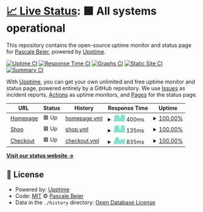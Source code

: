# [📈 Live Status](https://PascaleBeier.github.io/buycheapsolar-uptime): <!--live status--> **🟩 All systems operational**

This repository contains the open-source uptime monitor and status page for [Pascale Beier](https://devsfordevs.shop), powered by [Upptime](https://github.com/upptime/upptime).

[![Uptime CI](https://github.com/PascaleBeier/buycheapsolar-uptime/workflows/Uptime%20CI/badge.svg)](https://github.com/PascaleBeier/buycheapsolar-uptime/actions?query=workflow%3A%22Uptime+CI%22)
[![Response Time CI](https://github.com/PascaleBeier/buycheapsolar-uptime/workflows/Response%20Time%20CI/badge.svg)](https://github.com/PascaleBeier/buycheapsolar-uptime/actions?query=workflow%3A%22Response+Time+CI%22)
[![Graphs CI](https://github.com/PascaleBeier/buycheapsolar-uptime/workflows/Graphs%20CI/badge.svg)](https://github.com/PascaleBeier/buycheapsolar-uptime/actions?query=workflow%3A%22Graphs+CI%22)
[![Static Site CI](https://github.com/PascaleBeier/buycheapsolar-uptime/workflows/Static%20Site%20CI/badge.svg)](https://github.com/PascaleBeier/buycheapsolar-uptime/actions?query=workflow%3A%22Static+Site+CI%22)
[![Summary CI](https://github.com/PascaleBeier/buycheapsolar-uptime/workflows/Summary%20CI/badge.svg)](https://github.com/PascaleBeier/buycheapsolar-uptime/actions?query=workflow%3A%22Summary+CI%22)

With [Upptime](https://upptime.js.org), you can get your own unlimited and free uptime monitor and status page, powered entirely by a GitHub repository. We use [Issues](https://github.com/PascaleBeier/buycheapsolar-uptime/issues) as incident reports, [Actions](https://github.com/PascaleBeier/buycheapsolar-uptime/actions) as uptime monitors, and [Pages](https://PascaleBeier.github.io/buycheapsolar-uptime) for the status page.

<!--start: status pages-->
<!-- This summary is generated by Upptime (https://github.com/upptime/upptime) -->
<!-- Do not edit this manually, your changes will be overwritten -->
<!-- prettier-ignore -->
| URL | Status | History | Response Time | Uptime |
| --- | ------ | ------- | ------------- | ------ |
| <img alt="" src="https://favicons.githubusercontent.com/buycheapsolar.com" height="13"> [Homepage](https://buycheapsolar.com/) | 🟩 Up | [homepage.yml](https://github.com/PascaleBeier/buycheapsolar-uptime/commits/HEAD/history/homepage.yml) | <details><summary><img alt="Response time graph" src="./graphs/homepage/response-time-week.png" height="20"> 400ms</summary><br><a href="https://PascaleBeier.github.io/buycheapsolar-uptime/history/homepage"><img alt="Response time 402" src="https://img.shields.io/endpoint?url=https%3A%2F%2Fraw.githubusercontent.com%2FPascaleBeier%2Fbuycheapsolar-uptime%2FHEAD%2Fapi%2Fhomepage%2Fresponse-time.json"></a><br><a href="https://PascaleBeier.github.io/buycheapsolar-uptime/history/homepage"><img alt="24-hour response time 421" src="https://img.shields.io/endpoint?url=https%3A%2F%2Fraw.githubusercontent.com%2FPascaleBeier%2Fbuycheapsolar-uptime%2FHEAD%2Fapi%2Fhomepage%2Fresponse-time-day.json"></a><br><a href="https://PascaleBeier.github.io/buycheapsolar-uptime/history/homepage"><img alt="7-day response time 400" src="https://img.shields.io/endpoint?url=https%3A%2F%2Fraw.githubusercontent.com%2FPascaleBeier%2Fbuycheapsolar-uptime%2FHEAD%2Fapi%2Fhomepage%2Fresponse-time-week.json"></a><br><a href="https://PascaleBeier.github.io/buycheapsolar-uptime/history/homepage"><img alt="30-day response time 402" src="https://img.shields.io/endpoint?url=https%3A%2F%2Fraw.githubusercontent.com%2FPascaleBeier%2Fbuycheapsolar-uptime%2FHEAD%2Fapi%2Fhomepage%2Fresponse-time-month.json"></a><br><a href="https://PascaleBeier.github.io/buycheapsolar-uptime/history/homepage"><img alt="1-year response time 402" src="https://img.shields.io/endpoint?url=https%3A%2F%2Fraw.githubusercontent.com%2FPascaleBeier%2Fbuycheapsolar-uptime%2FHEAD%2Fapi%2Fhomepage%2Fresponse-time-year.json"></a></details> | <details><summary><a href="https://PascaleBeier.github.io/buycheapsolar-uptime/history/homepage">100.00%</a></summary><a href="https://PascaleBeier.github.io/buycheapsolar-uptime/history/homepage"><img alt="All-time uptime 100.00%" src="https://img.shields.io/endpoint?url=https%3A%2F%2Fraw.githubusercontent.com%2FPascaleBeier%2Fbuycheapsolar-uptime%2FHEAD%2Fapi%2Fhomepage%2Fuptime.json"></a><br><a href="https://PascaleBeier.github.io/buycheapsolar-uptime/history/homepage"><img alt="24-hour uptime 100.00%" src="https://img.shields.io/endpoint?url=https%3A%2F%2Fraw.githubusercontent.com%2FPascaleBeier%2Fbuycheapsolar-uptime%2FHEAD%2Fapi%2Fhomepage%2Fuptime-day.json"></a><br><a href="https://PascaleBeier.github.io/buycheapsolar-uptime/history/homepage"><img alt="7-day uptime 100.00%" src="https://img.shields.io/endpoint?url=https%3A%2F%2Fraw.githubusercontent.com%2FPascaleBeier%2Fbuycheapsolar-uptime%2FHEAD%2Fapi%2Fhomepage%2Fuptime-week.json"></a><br><a href="https://PascaleBeier.github.io/buycheapsolar-uptime/history/homepage"><img alt="30-day uptime 100.00%" src="https://img.shields.io/endpoint?url=https%3A%2F%2Fraw.githubusercontent.com%2FPascaleBeier%2Fbuycheapsolar-uptime%2FHEAD%2Fapi%2Fhomepage%2Fuptime-month.json"></a><br><a href="https://PascaleBeier.github.io/buycheapsolar-uptime/history/homepage"><img alt="1-year uptime 100.00%" src="https://img.shields.io/endpoint?url=https%3A%2F%2Fraw.githubusercontent.com%2FPascaleBeier%2Fbuycheapsolar-uptime%2FHEAD%2Fapi%2Fhomepage%2Fuptime-year.json"></a></details>
| <img alt="" src="https://favicons.githubusercontent.com/buycheapsolar.com" height="13"> [Shop](https://buycheapsolar.com/shop/) | 🟩 Up | [shop.yml](https://github.com/PascaleBeier/buycheapsolar-uptime/commits/HEAD/history/shop.yml) | <details><summary><img alt="Response time graph" src="./graphs/shop/response-time-week.png" height="20"> 135ms</summary><br><a href="https://PascaleBeier.github.io/buycheapsolar-uptime/history/shop"><img alt="Response time 134" src="https://img.shields.io/endpoint?url=https%3A%2F%2Fraw.githubusercontent.com%2FPascaleBeier%2Fbuycheapsolar-uptime%2FHEAD%2Fapi%2Fshop%2Fresponse-time.json"></a><br><a href="https://PascaleBeier.github.io/buycheapsolar-uptime/history/shop"><img alt="24-hour response time 146" src="https://img.shields.io/endpoint?url=https%3A%2F%2Fraw.githubusercontent.com%2FPascaleBeier%2Fbuycheapsolar-uptime%2FHEAD%2Fapi%2Fshop%2Fresponse-time-day.json"></a><br><a href="https://PascaleBeier.github.io/buycheapsolar-uptime/history/shop"><img alt="7-day response time 135" src="https://img.shields.io/endpoint?url=https%3A%2F%2Fraw.githubusercontent.com%2FPascaleBeier%2Fbuycheapsolar-uptime%2FHEAD%2Fapi%2Fshop%2Fresponse-time-week.json"></a><br><a href="https://PascaleBeier.github.io/buycheapsolar-uptime/history/shop"><img alt="30-day response time 134" src="https://img.shields.io/endpoint?url=https%3A%2F%2Fraw.githubusercontent.com%2FPascaleBeier%2Fbuycheapsolar-uptime%2FHEAD%2Fapi%2Fshop%2Fresponse-time-month.json"></a><br><a href="https://PascaleBeier.github.io/buycheapsolar-uptime/history/shop"><img alt="1-year response time 134" src="https://img.shields.io/endpoint?url=https%3A%2F%2Fraw.githubusercontent.com%2FPascaleBeier%2Fbuycheapsolar-uptime%2FHEAD%2Fapi%2Fshop%2Fresponse-time-year.json"></a></details> | <details><summary><a href="https://PascaleBeier.github.io/buycheapsolar-uptime/history/shop">100.00%</a></summary><a href="https://PascaleBeier.github.io/buycheapsolar-uptime/history/shop"><img alt="All-time uptime 100.00%" src="https://img.shields.io/endpoint?url=https%3A%2F%2Fraw.githubusercontent.com%2FPascaleBeier%2Fbuycheapsolar-uptime%2FHEAD%2Fapi%2Fshop%2Fuptime.json"></a><br><a href="https://PascaleBeier.github.io/buycheapsolar-uptime/history/shop"><img alt="24-hour uptime 100.00%" src="https://img.shields.io/endpoint?url=https%3A%2F%2Fraw.githubusercontent.com%2FPascaleBeier%2Fbuycheapsolar-uptime%2FHEAD%2Fapi%2Fshop%2Fuptime-day.json"></a><br><a href="https://PascaleBeier.github.io/buycheapsolar-uptime/history/shop"><img alt="7-day uptime 100.00%" src="https://img.shields.io/endpoint?url=https%3A%2F%2Fraw.githubusercontent.com%2FPascaleBeier%2Fbuycheapsolar-uptime%2FHEAD%2Fapi%2Fshop%2Fuptime-week.json"></a><br><a href="https://PascaleBeier.github.io/buycheapsolar-uptime/history/shop"><img alt="30-day uptime 100.00%" src="https://img.shields.io/endpoint?url=https%3A%2F%2Fraw.githubusercontent.com%2FPascaleBeier%2Fbuycheapsolar-uptime%2FHEAD%2Fapi%2Fshop%2Fuptime-month.json"></a><br><a href="https://PascaleBeier.github.io/buycheapsolar-uptime/history/shop"><img alt="1-year uptime 100.00%" src="https://img.shields.io/endpoint?url=https%3A%2F%2Fraw.githubusercontent.com%2FPascaleBeier%2Fbuycheapsolar-uptime%2FHEAD%2Fapi%2Fshop%2Fuptime-year.json"></a></details>
| <img alt="" src="https://favicons.githubusercontent.com/buycheapsolar.com" height="13"> [Checkout](https://buycheapsolar.com/cart/) | 🟩 Up | [checkout.yml](https://github.com/PascaleBeier/buycheapsolar-uptime/commits/HEAD/history/checkout.yml) | <details><summary><img alt="Response time graph" src="./graphs/checkout/response-time-week.png" height="20"> 835ms</summary><br><a href="https://PascaleBeier.github.io/buycheapsolar-uptime/history/checkout"><img alt="Response time 1155" src="https://img.shields.io/endpoint?url=https%3A%2F%2Fraw.githubusercontent.com%2FPascaleBeier%2Fbuycheapsolar-uptime%2FHEAD%2Fapi%2Fcheckout%2Fresponse-time.json"></a><br><a href="https://PascaleBeier.github.io/buycheapsolar-uptime/history/checkout"><img alt="24-hour response time 1006" src="https://img.shields.io/endpoint?url=https%3A%2F%2Fraw.githubusercontent.com%2FPascaleBeier%2Fbuycheapsolar-uptime%2FHEAD%2Fapi%2Fcheckout%2Fresponse-time-day.json"></a><br><a href="https://PascaleBeier.github.io/buycheapsolar-uptime/history/checkout"><img alt="7-day response time 835" src="https://img.shields.io/endpoint?url=https%3A%2F%2Fraw.githubusercontent.com%2FPascaleBeier%2Fbuycheapsolar-uptime%2FHEAD%2Fapi%2Fcheckout%2Fresponse-time-week.json"></a><br><a href="https://PascaleBeier.github.io/buycheapsolar-uptime/history/checkout"><img alt="30-day response time 1155" src="https://img.shields.io/endpoint?url=https%3A%2F%2Fraw.githubusercontent.com%2FPascaleBeier%2Fbuycheapsolar-uptime%2FHEAD%2Fapi%2Fcheckout%2Fresponse-time-month.json"></a><br><a href="https://PascaleBeier.github.io/buycheapsolar-uptime/history/checkout"><img alt="1-year response time 1155" src="https://img.shields.io/endpoint?url=https%3A%2F%2Fraw.githubusercontent.com%2FPascaleBeier%2Fbuycheapsolar-uptime%2FHEAD%2Fapi%2Fcheckout%2Fresponse-time-year.json"></a></details> | <details><summary><a href="https://PascaleBeier.github.io/buycheapsolar-uptime/history/checkout">100.00%</a></summary><a href="https://PascaleBeier.github.io/buycheapsolar-uptime/history/checkout"><img alt="All-time uptime 100.00%" src="https://img.shields.io/endpoint?url=https%3A%2F%2Fraw.githubusercontent.com%2FPascaleBeier%2Fbuycheapsolar-uptime%2FHEAD%2Fapi%2Fcheckout%2Fuptime.json"></a><br><a href="https://PascaleBeier.github.io/buycheapsolar-uptime/history/checkout"><img alt="24-hour uptime 100.00%" src="https://img.shields.io/endpoint?url=https%3A%2F%2Fraw.githubusercontent.com%2FPascaleBeier%2Fbuycheapsolar-uptime%2FHEAD%2Fapi%2Fcheckout%2Fuptime-day.json"></a><br><a href="https://PascaleBeier.github.io/buycheapsolar-uptime/history/checkout"><img alt="7-day uptime 100.00%" src="https://img.shields.io/endpoint?url=https%3A%2F%2Fraw.githubusercontent.com%2FPascaleBeier%2Fbuycheapsolar-uptime%2FHEAD%2Fapi%2Fcheckout%2Fuptime-week.json"></a><br><a href="https://PascaleBeier.github.io/buycheapsolar-uptime/history/checkout"><img alt="30-day uptime 100.00%" src="https://img.shields.io/endpoint?url=https%3A%2F%2Fraw.githubusercontent.com%2FPascaleBeier%2Fbuycheapsolar-uptime%2FHEAD%2Fapi%2Fcheckout%2Fuptime-month.json"></a><br><a href="https://PascaleBeier.github.io/buycheapsolar-uptime/history/checkout"><img alt="1-year uptime 100.00%" src="https://img.shields.io/endpoint?url=https%3A%2F%2Fraw.githubusercontent.com%2FPascaleBeier%2Fbuycheapsolar-uptime%2FHEAD%2Fapi%2Fcheckout%2Fuptime-year.json"></a></details>

<!--end: status pages-->

[**Visit our status website →**](https://PascaleBeier.github.io/buycheapsolar-uptime)

## 📄 License

- Powered by: [Upptime](https://github.com/upptime/upptime)
- Code: [MIT](./LICENSE) © [Pascale Beier](https://devsfordevs.shop)
- Data in the `./history` directory: [Open Database License](https://opendatacommons.org/licenses/odbl/1-0/)
